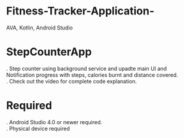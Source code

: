 # Fitness-Tracker-Application-
AVA, Kotlin, Android Studio
# StepCounterApp 

. Step counter using background service and upadte main UI and Notification progress with steps, calories burnt and distance covered.<br />
. Check out the video for complete code explanation. 

# Required
.  Android Studio 4.0 or newer required.<br />
.  Physical device required<br />
